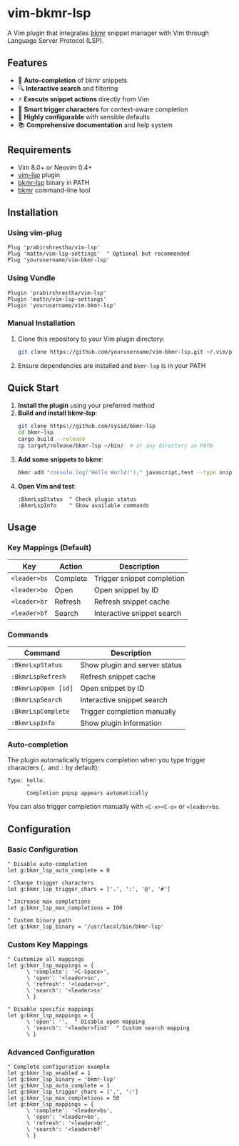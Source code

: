 # vim-bkmr-lsp

A Vim plugin that integrates [bkmr](https://github.com/sysid/bkmr) snippet manager with Vim through Language Server Protocol (LSP).

## Features

- 🚀 **Auto-completion** of bkmr snippets
- 🔍 **Interactive search** and filtering
- ⚡ **Execute snippet actions** directly from Vim
- 🎯 **Smart trigger characters** for context-aware completion
- 🔧 **Highly configurable** with sensible defaults
- 📚 **Comprehensive documentation** and help system

## Requirements

- Vim 8.0+ or Neovim 0.4+
- [vim-lsp](https://github.com/prabirshrestha/vim-lsp) plugin
- [bkmr-lsp](https://github.com/sysid/bkmr-lsp) binary in PATH
- [bkmr](https://github.com/sysid/bkmr) command-line tool

## Installation

### Using vim-plug

```vim
Plug 'prabirshrestha/vim-lsp'
Plug 'mattn/vim-lsp-settings'  " Optional but recommended
Plug 'yourusername/vim-bkmr-lsp'
```

### Using Vundle

```vim
Plugin 'prabirshrestha/vim-lsp'
Plugin 'mattn/vim-lsp-settings'
Plugin 'yourusername/vim-bkmr-lsp'
```

### Manual Installation

1. Clone this repository to your Vim plugin directory:
   ```bash
   git clone https://github.com/yourusername/vim-bkmr-lsp.git ~/.vim/pack/plugins/start/vim-bkmr-lsp
   ```

2. Ensure dependencies are installed and `bkmr-lsp` is in your PATH

## Quick Start

1. **Install the plugin** using your preferred method
2. **Build and install bkmr-lsp**:
   ```bash
   git clone https://github.com/sysid/bkmr-lsp
   cd bkmr-lsp
   cargo build --release
   cp target/release/bkmr-lsp ~/bin/  # or any directory in PATH
   ```
3. **Add some snippets to bkmr**:
   ```bash
   bkmr add "console.log('Hello World!');" javascript,test --type snip --title "JS Hello"
   ```
4. **Open Vim and test**:
   ```vim
   :BkmrLspStatus  " Check plugin status
   :BkmrLspInfo    " Show available commands
   ```

## Usage

### Key Mappings (Default)

| Key | Action | Description |
|-----|--------|-------------|
| `<leader>bs` | Complete | Trigger snippet completion |
| `<leader>bo` | Open | Open snippet by ID |
| `<leader>br` | Refresh | Refresh snippet cache |
| `<leader>bf` | Search | Interactive snippet search |

### Commands

| Command | Description |
|---------|-------------|
| `:BkmrLspStatus` | Show plugin and server status |
| `:BkmrLspRefresh` | Refresh snippet cache |
| `:BkmrLspOpen [id]` | Open snippet by ID |
| `:BkmrLspSearch` | Interactive snippet search |
| `:BkmrLspComplete` | Trigger completion manually |
| `:BkmrLspInfo` | Show plugin information |

### Auto-completion

The plugin automatically triggers completion when you type trigger characters (`.` and `:` by default):

```
Type: hello.
      ^
      Completion popup appears automatically
```

You can also trigger completion manually with `<C-x><C-o>` or `<leader>bs`.

## Configuration

### Basic Configuration

```vim
" Disable auto-completion
let g:bkmr_lsp_auto_complete = 0

" Change trigger characters
let g:bkmr_lsp_trigger_chars = ['.', ':', '@', '#']

" Increase max completions
let g:bkmr_lsp_max_completions = 100

" Custom binary path
let g:bkmr_lsp_binary = '/usr/local/bin/bkmr-lsp'
```

### Custom Key Mappings

```vim
" Customize all mappings
let g:bkmr_lsp_mappings = {
      \ 'complete': '<C-Space>',
      \ 'open': '<leader>so',
      \ 'refresh': '<leader>sr',
      \ 'search': '<leader>ss'
      \ }

" Disable specific mappings
let g:bkmr_lsp_mappings = {
      \ 'open': '',  " Disable open mapping
      \ 'search': '<leader>find'  " Custom search mapping
      \ }
```

### Advanced Configuration

```vim
" Complete configuration example
let g:bkmr_lsp_enabled = 1
let g:bkmr_lsp_binary = 'bkmr-lsp'
let g:bkmr_lsp_auto_complete = 1
let g:bkmr_lsp_trigger_chars = ['.', ':']
let g:bkmr_lsp_max_completions = 50
let g:bkmr_lsp_mappings = {
      \ 'complete': '<leader>bs',
      \ 'open': '<leader>bo',
      \ 'refresh': '<leader>br',
      \ 'search': '<leader>bf'
      \ }
```
